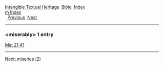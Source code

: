 [Intangible Textual Heritage](../../index)  [Bible](../index) 
[Index](index)   
[m Index](_m_)  
  [Previous](c07473)  [Next](c07475) 

------------------------------------------------------------------------

### &lt;miserably&gt; 1 entry

[Mat 21:41](../kjv/mat021.htm#041)  

------------------------------------------------------------------------

[Next: miseries (2)](c07475)
